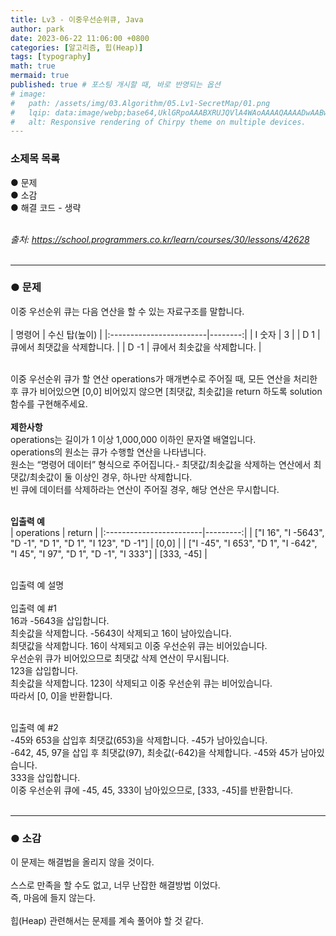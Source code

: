```yaml
---
title: Lv3 - 이중우선순위큐, Java
author: park
date: 2023-06-22 11:06:00 +0800
categories: [알고리즘, 힙(Heap)]
tags: [typography]
math: true
mermaid: true
published: true # 포스팅 개시할 때, 바로 반영되는 옵션
# image: 
#   path: /assets/img/03.Algorithm/05.Lv1-SecretMap/01.png
#   lqip: data:image/webp;base64,UklGRpoAAABXRUJQVlA4WAoAAAAQAAAADwAABwAAQUxQSDIAAAARL0AmbZurmr57yyIiqE8oiG0bejIYEQTgqiDA9vqnsUSI6H+oAERp2HZ65qP/VIAWAFZQOCBCAAAA8AEAnQEqEAAIAAVAfCWkAALp8sF8rgRgAP7o9FDvMCkMde9PK7euH5M1m6VWoDXf2FkP3BqV0ZYbO6NA/VFIAAAA
#   alt: Responsive rendering of Chirpy theme on multiple devices.
---
```


### 소제목 목록
● 문제<br/>
● 소감<br/>
● 해결 코드 - 생략<br/>
<br/>

<i>출처: https://school.programmers.co.kr/learn/courses/30/lessons/42628</i><br/>
<br/>

---

### ● 문제

이중 우선순위 큐는 다음 연산을 할 수 있는 자료구조를 말합니다.<br/>
<br/>
| 명령어                       | 수신 탑(높이) |
|:------------------------|--------:|
| I 숫자                 | 3  |
| D 1                 | 큐에서 최댓값을 삭제합니다.  |
| D -1                 | 큐에서 최솟값을 삭제합니다.  |

<br/>
이중 우선순위 큐가 할 연산 operations가 매개변수로 주어질 때, 모든 연산을 처리한 후 큐가 비어있으면 [0,0] 비어있지 않으면 [최댓값, 최솟값]을 return 하도록 solution 함수를 구현해주세요.<br/>
<br/>
<b>제한사항</b><br/>
operations는 길이가 1 이상 1,000,000 이하인 문자열 배열입니다.<br/>
operations의 원소는 큐가 수행할 연산을 나타냅니다.<br/>
원소는 “명령어 데이터” 형식으로 주어집니다.- 최댓값/최솟값을 삭제하는 연산에서 최댓값/최솟값이 둘 이상인 경우, 하나만 삭제합니다.<br/>
빈 큐에 데이터를 삭제하라는 연산이 주어질 경우, 해당 연산은 무시합니다.<br/>
<br/>

<b>입출력 예</b><br/>
| operations              | return |
|:------------------------|---------:|
| ["I 16", "I -5643", "D -1", "D 1", "D 1", "I 123", "D -1"]	                 | [0,0]  |
| ["I -45", "I 653", "D 1", "I -642", "I 45", "I 97", "D 1", "D -1", "I 333"]                 | [333, -45]  |

<br/>
입출력 예 설명<br/>
<br/>
입출력 예 #1<br/>
16과 -5643을 삽입합니다.<br/>
최솟값을 삭제합니다. -5643이 삭제되고 16이 남아있습니다.<br/>
최댓값을 삭제합니다. 16이 삭제되고 이중 우선순위 큐는 비어있습니다.<br/>
우선순위 큐가 비어있으므로 최댓값 삭제 연산이 무시됩니다.<br/>
123을 삽입합니다.<br/>
최솟값을 삭제합니다. 123이 삭제되고 이중 우선순위 큐는 비어있습니다.<br/>
따라서 [0, 0]을 반환합니다.<br/>
<br/>

입출력 예 #2<br/>
-45와 653을 삽입후 최댓값(653)을 삭제합니다. -45가 남아있습니다.<br/>
-642, 45, 97을 삽입 후 최댓값(97), 최솟값(-642)을 삭제합니다. -45와 45가 남아있습니다.<br/>
333을 삽입합니다.<br/>
이중 우선순위 큐에 -45, 45, 333이 남아있으므로, [333, -45]를 반환합니다.<br/>
<br/>

---

### ● 소감

이 문제는 해결법을 올리지 않을 것이다.<br/>
<br/>
스스로 만족을 할 수도 없고, 너무 난잡한 해결방법 이었다.<br/>
즉, 마음에 들지 않는다.<br/>
<br/>
힙(Heap) 관련해서는 문제를 계속 풀어야 할 것 같다.<br/>